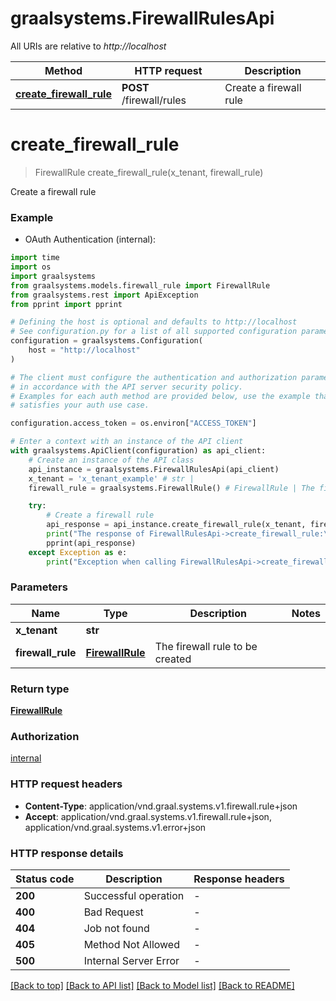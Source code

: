 # graalsystems.FirewallRulesApi

All URIs are relative to *http://localhost*

Method | HTTP request | Description
------------- | ------------- | -------------
[**create_firewall_rule**](FirewallRulesApi.md#create_firewall_rule) | **POST** /firewall/rules | Create a firewall rule


# **create_firewall_rule**
> FirewallRule create_firewall_rule(x_tenant, firewall_rule)

Create a firewall rule

### Example

* OAuth Authentication (internal):

```python
import time
import os
import graalsystems
from graalsystems.models.firewall_rule import FirewallRule
from graalsystems.rest import ApiException
from pprint import pprint

# Defining the host is optional and defaults to http://localhost
# See configuration.py for a list of all supported configuration parameters.
configuration = graalsystems.Configuration(
    host = "http://localhost"
)

# The client must configure the authentication and authorization parameters
# in accordance with the API server security policy.
# Examples for each auth method are provided below, use the example that
# satisfies your auth use case.

configuration.access_token = os.environ["ACCESS_TOKEN"]

# Enter a context with an instance of the API client
with graalsystems.ApiClient(configuration) as api_client:
    # Create an instance of the API class
    api_instance = graalsystems.FirewallRulesApi(api_client)
    x_tenant = 'x_tenant_example' # str | 
    firewall_rule = graalsystems.FirewallRule() # FirewallRule | The firewall rule to be created

    try:
        # Create a firewall rule
        api_response = api_instance.create_firewall_rule(x_tenant, firewall_rule)
        print("The response of FirewallRulesApi->create_firewall_rule:\n")
        pprint(api_response)
    except Exception as e:
        print("Exception when calling FirewallRulesApi->create_firewall_rule: %s\n" % e)
```



### Parameters


Name | Type | Description  | Notes
------------- | ------------- | ------------- | -------------
 **x_tenant** | **str**|  | 
 **firewall_rule** | [**FirewallRule**](FirewallRule.md)| The firewall rule to be created | 

### Return type

[**FirewallRule**](FirewallRule.md)

### Authorization

[internal](../README.md#internal)

### HTTP request headers

 - **Content-Type**: application/vnd.graal.systems.v1.firewall.rule+json
 - **Accept**: application/vnd.graal.systems.v1.firewall.rule+json, application/vnd.graal.systems.v1.error+json

### HTTP response details

| Status code | Description | Response headers |
|-------------|-------------|------------------|
**200** | Successful operation |  -  |
**400** | Bad Request |  -  |
**404** | Job not found |  -  |
**405** | Method Not Allowed |  -  |
**500** | Internal Server Error |  -  |

[[Back to top]](#) [[Back to API list]](../README.md#documentation-for-api-endpoints) [[Back to Model list]](../README.md#documentation-for-models) [[Back to README]](../README.md)

